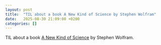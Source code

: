 ```yaml
---
layout: post
title:  "TIL about a book A New Kind of Science by Stephen Wolfram"
date:   2025-08-30 21:09:00 +0200
categories: []
---
```

TIL about a book [A New Kind of Science](https://www.wolframscience.com/nks/) by Stephen Wolfram.
